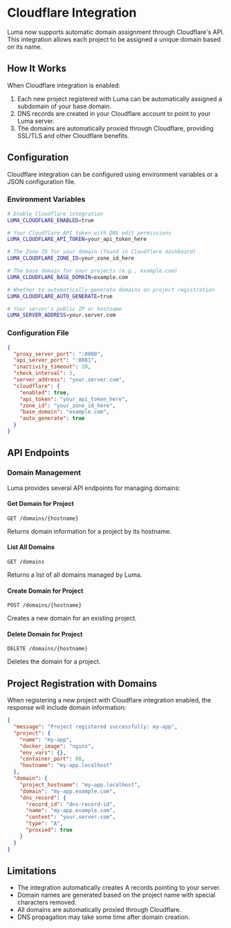 # Cloudflare Integration

Luma now supports automatic domain assignment through Cloudflare's API. This integration allows each project to be assigned a unique domain based on its name.

## How It Works

When Cloudflare integration is enabled:

1. Each new project registered with Luma can be automatically assigned a subdomain of your base domain.
2. DNS records are created in your Cloudflare account to point to your Luma server.
3. The domains are automatically proxied through Cloudflare, providing SSL/TLS and other Cloudflare benefits.

## Configuration

Cloudflare integration can be configured using environment variables or a JSON configuration file.

### Environment Variables

```sh
# Enable Cloudflare integration
LUMA_CLOUDFLARE_ENABLED=true

# Your Cloudflare API token with DNS edit permissions
LUMA_CLOUDFLARE_API_TOKEN=your_api_token_here

# The Zone ID for your domain (found in Cloudflare dashboard)
LUMA_CLOUDFLARE_ZONE_ID=your_zone_id_here

# The base domain for your projects (e.g., example.com)
LUMA_CLOUDFLARE_BASE_DOMAIN=example.com

# Whether to automatically generate domains on project registration
LUMA_CLOUDFLARE_AUTO_GENERATE=true

# Your server's public IP or hostname
LUMA_SERVER_ADDRESS=your.server.com
```

### Configuration File

```json
{
  "proxy_server_port": ":8080",
  "api_server_port": ":8081",
  "inactivity_timeout": 20,
  "check_interval": 3,
  "server_address": "your.server.com",
  "cloudflare": {
    "enabled": true,
    "api_token": "your_api_token_here",
    "zone_id": "your_zone_id_here",
    "base_domain": "example.com",
    "auto_generate": true
  }
}
```

## API Endpoints

### Domain Management

Luma provides several API endpoints for managing domains:

#### Get Domain for Project
```
GET /domains/{hostname}
```

Returns domain information for a project by its hostname.

#### List All Domains
```
GET /domains
```

Returns a list of all domains managed by Luma.

#### Create Domain for Project
```
POST /domains/{hostname}
```

Creates a new domain for an existing project.

#### Delete Domain for Project
```
DELETE /domains/{hostname}
```

Deletes the domain for a project.

## Project Registration with Domains

When registering a new project with Cloudflare integration enabled, the response will include domain information:

```json
{
  "message": "Project registered successfully: my-app",
  "project": {
    "name": "my-app",
    "docker_image": "nginx",
    "env_vars": {},
    "container_port": 80,
    "hostname": "my-app.localhost"
  },
  "domain": {
    "project_hostname": "my-app.localhost",
    "domain": "my-app.example.com",
    "dns_record": {
      "record_id": "dns-record-id",
      "name": "my-app.example.com",
      "content": "your.server.com",
      "type": "A",
      "proxied": true
    }
  }
}
```

## Limitations

- The integration automatically creates A records pointing to your server.
- Domain names are generated based on the project name with special characters removed.
- All domains are automatically proxied through Cloudflare.
- DNS propagation may take some time after domain creation.
